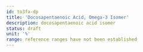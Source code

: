 ```yaml
---
id: to3fa-dp
title: 'Docosapentaenoic Acid, Omega-3 Isomer'
description: docosapentaenoic acid isomer
status: draft
unit: '%'
range: reference ranges have not been established
---
```


